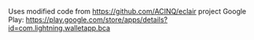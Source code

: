 Uses modified code from https://github.com/ACINQ/eclair project
Google Play: https://play.google.com/store/apps/details?id=com.lightning.walletapp.bca
